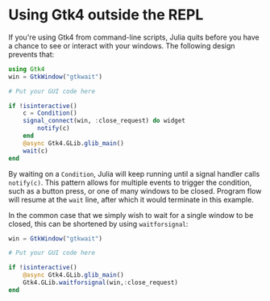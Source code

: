 # Using Gtk4 outside the REPL

If you're using Gtk4 from command-line scripts, Julia quits before you have a chance to see or interact with your windows. The following design prevents that:

```julia
using Gtk4
win = GtkWindow("gtkwait")

# Put your GUI code here

if !isinteractive()
    c = Condition()
    signal_connect(win, :close_request) do widget
        notify(c)
    end
    @async Gtk4.GLib.glib_main()
    wait(c)
end
```

By waiting on a `Condition`, Julia will keep running until a signal handler calls `notify(c)`. This pattern allows for multiple events to trigger the condition, such as a button press, or one of many windows to be closed. Program flow will resume at the `wait` line, after which it would terminate in this example.

In the common case that we simply wish to wait for a single window to be closed, this can be shortened by using `waitforsignal`:

```julia
win = GtkWindow("gtkwait")

# Put your GUI code here

if !isinteractive()
    @async Gtk4.GLib.glib_main()
    Gtk4.GLib.waitforsignal(win,:close_request)
end
```
